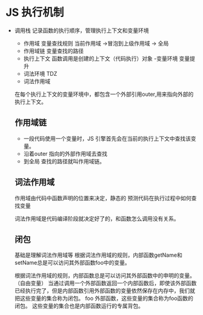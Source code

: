 # JS 执行机制
- 调用栈
   记录函数的执行顺序，管理执行上下文和变量环境
   - 作用域
   变量查找规则
     当前作用域 ->冒泡到上级作用域 -> 全局
   - 作用域链
        变量查找的路径
   - 执行上下文
         函数调用是创建的上下文（代码执行）对象
   -变量环境
        变量提升
   - 词法环境
   TDZ
   - 词法作用域

   在每个执行上下文的变量环境中，都包含一个外部引用outer,用来指向外部的执行上下文。
   ## 作用域链
   - 一段代码使用一个变量时，JS 引擎首先会在当前的执行上下文中查找该变量。
   - 沿着outer 指向的外部作用域去查找
   - 到全局 
   查找的路径就叫作用域链。


   ## 词法作用域
   作用域由代码中函数声明的位置来决定，静态的
   预测代码在执行过程中如何查找变量

   词法作用域是代码编译阶段就决定好了的，和函数怎么调用没有关系。

   ## 闭包
   基础是理解词法作用域等
   根据词法作用域的规则，内部函数getName和setName总是可以访问其外部函数foo中的变量。

   根据词法作用域的规则，内部函数总是可以访问其外部函数中的申明的变量。（自由变量）
   当通过调用一个外部函数返回一个内部函数后，即使该外部函数已经执行完了，但是内部函数引用外部函数的变量依然保存在内存中，我们就把这些变量的集合称为闭包。 
   foo 外部函数，这些变量的集合称为foo函数的闭包。
   这些变量的集合也是内部函数运行的专属背包。